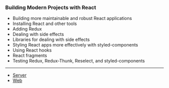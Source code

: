 ### Building Modern Projects with React
- Building more maintainable and robust React applications
- Installing React and other tools
- Adding Redux
- Dealing with side effects
- Libraries for dealing with side effects
- Styling React apps more effectively with styled-components
- Using React hooks
- React fragments
- Testing Redux, Redux-Thunk, Reselect, and styled-components

---

* [Server](https://github.com/lucasrmagalhaes/building_modern_projects-react/blob/main/server/README.md) 
* [Web](https://github.com/lucasrmagalhaes/building_modern_projects-react/blob/main/web/README.md)
